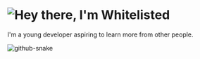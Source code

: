 

<h1><picture>
  <source media="(prefers-color-scheme: dark)" srcset="https://readme-typing-svg.demolab.com?font=Mojangles&size=30&pause=1000&repeat=false&width=650&height=30&lines=Hey+there%2C+I'm+Whitelisted&color=FFFFFF&vCenter=true" alt="Hey there, I'm Whitelisted"/>
  <img src="https://readme-typing-svg.demolab.com?font=Mojangles&size=30&pause=1000&repeat=false&width=650&height=28&lines=Hey+there%2C+I'm+Whitelisted&color=000000&vCenter=true" alt="Hey there, I'm Whitelisted"/>
</picture></h1>

I'm a young developer aspiring to learn more from other people.

<picture>
  <source media="(prefers-color-scheme: dark)" srcset="https://raw.githubusercontent.com/Whitelisted1/Whitelisted1/snk_out/github-contribution-grid-snake-dark.svg" />
  <source media="(prefers-color-scheme: light)" srcset="https://raw.githubusercontent.com/Whitelisted1/Whitelisted1/snk_out/github-contribution-grid-snake.svg" />
  <img alt="github-snake" src="github-snake.svg" />
</picture>